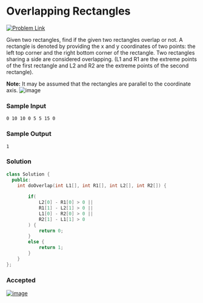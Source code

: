 # Overlapping Rectangles

[![Problem Link](https://img.shields.io/badge/GeeksforGeeks-298D46?style=for-the-badge&logo=geeksforgeeks&logoColor=white)](https://practice.geeksforgeeks.org/problems/overlapping-rectangles1924/1/)

Given two rectangles, find if the given two rectangles overlap or not. A rectangle is denoted by providing the x and y coordinates of two points: the left top corner and the right bottom corner of the rectangle. Two rectangles sharing a side are considered overlapping. (L1 and R1 are the extreme points of the first rectangle and L2 and R2 are the extreme points of the second rectangle).

**Note:** It may be assumed that the rectangles are parallel to the coordinate axis.
![image](https://user-images.githubusercontent.com/44930179/147873497-c32af86c-7ec6-414a-9b17-96cd24f0485d.png)

### Sample Input
```
0 10 10 0 5 5 15 0
```
### Sample Output
```
1
```

### Solution
```cpp
class Solution {
  public:
    int doOverlap(int L1[], int R1[], int L2[], int R2[]) {
        
        if(
            L2[0] - R1[0] > 0 ||
            R1[1] - L2[1] > 0 ||
            L1[0] - R2[0] > 0 ||
            R2[1] - L1[1] > 0
        ) {
            return 0;
        }
        else {
            return 1;
        }
    }
};
```

### Accepted
[![image](https://user-images.githubusercontent.com/44930179/147874937-e1581315-4bbf-43c6-b9f9-32819b9ac118.png)](https://practice.geeksforgeeks.org/viewSol.php?subId=86b4ef19ca53a2d09b332f260a8acc8c&pid=705474&user=jhasuraj)

